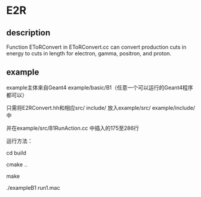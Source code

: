 # E2R

## description

Function EToRConvert in EToRConvert.cc can convert production cuts in energy to cuts in length for electron, gamma, positron, and proton.

## example

example主体来自Geant4 example/basic/B1（任意一个可以运行的Geant4程序都可以）

只需将E2RConvert.hh和相应src/ include/ 放入example/src/   example/include/中

并在example/src/B1RunAction.cc 中插入的175至286行


运行方法：

cd build

cmake ..

make 

./exampleB1 run1.mac
